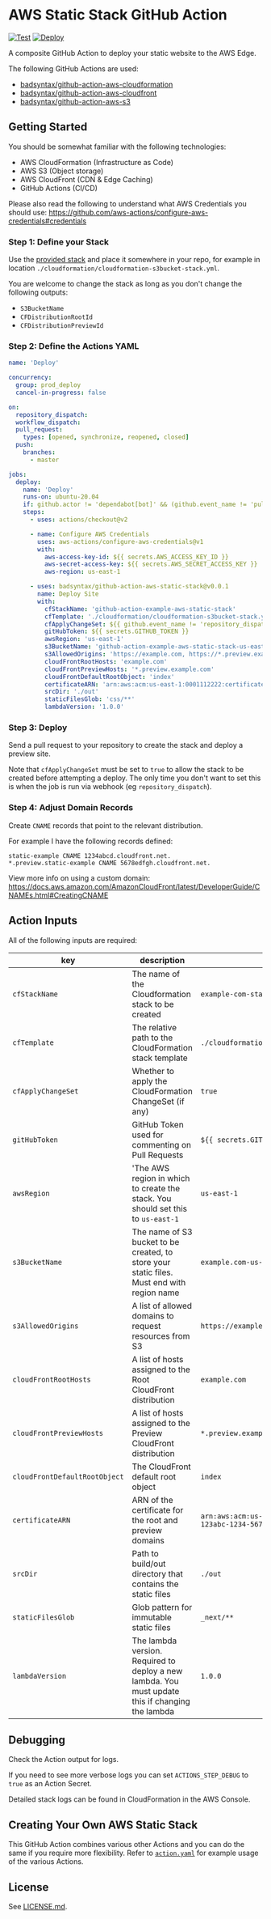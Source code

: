 # AWS Static Stack GitHub Action

[![Test](https://github.com/badsyntax/github-action-aws-static-stack/actions/workflows/test.yml/badge.svg)](https://github.com/badsyntax/github-action-aws-static-stack/actions/workflows/test.yml)
[![Deploy](https://github.com/badsyntax/github-action-aws-static-stack/actions/workflows/deploy.yml/badge.svg)](https://github.com/badsyntax/github-action-aws-static-stack/actions/workflows/deploy.yml)

A composite GitHub Action to deploy your static website to the AWS Edge.

The following GitHub Actions are used:

- [badsyntax/github-action-aws-cloudformation](https://github.com/badsyntax/github-action-aws-cloudformation)
- [badsyntax/github-action-aws-cloudfront](https://github.com/badsyntax/github-action-aws-cloudfront)
- [badsyntax/github-action-aws-s3](https://github.com/badsyntax/github-action-aws-s3)

## Getting Started

You should be somewhat familiar with the following technologies:

- AWS CloudFormation (Infrastructure as Code)
- AWS S3 (Object storage)
- AWS CloudFront (CDN & Edge Caching)
- GitHub Actions (CI/CD)

Please also read the following to understand what AWS Credentials you should use: <https://github.com/aws-actions/configure-aws-credentials#credentials>

### Step 1: Define your Stack

Use the [provided stack](https://github.com/badsyntax/github-action-aws-static-stack/blob/master/cloudformation/cloudformation-s3bucket-stack.yml) and place it somewhere in your repo, for example in location `./cloudformation/cloudformation-s3bucket-stack.yml`.

You are welcome to change the stack as long as you don't change the following outputs:

- `S3BucketName`
- `CFDistributionRootId`
- `CFDistributionPreviewId`

### Step 2: Define the Actions YAML

```yaml
name: 'Deploy'

concurrency:
  group: prod_deploy
  cancel-in-progress: false

on:
  repository_dispatch:
  workflow_dispatch:
  pull_request:
    types: [opened, synchronize, reopened, closed]
  push:
    branches:
      - master

jobs:
  deploy:
    name: 'Deploy'
    runs-on: ubuntu-20.04
    if: github.actor != 'dependabot[bot]' && (github.event_name != 'pull_request' || github.event.pull_request.head.repo.full_name == github.repository)
    steps:
      - uses: actions/checkout@v2

      - name: Configure AWS Credentials
        uses: aws-actions/configure-aws-credentials@v1
        with:
          aws-access-key-id: ${{ secrets.AWS_ACCESS_KEY_ID }}
          aws-secret-access-key: ${{ secrets.AWS_SECRET_ACCESS_KEY }}
          aws-region: us-east-1

      - uses: badsyntax/github-action-aws-static-stack@v0.0.1
        name: Deploy Site
        with:
          cfStackName: 'github-action-example-aws-static-stack'
          cfTemplate: './cloudformation/cloudformation-s3bucket-stack.yml'
          cfApplyChangeSet: ${{ github.event_name != 'repository_dispatch' }}
          gitHubToken: ${{ secrets.GITHUB_TOKEN }}
          awsRegion: 'us-east-1'
          s3BucketName: 'github-action-example-aws-static-stack-us-east-1'
          s3AllowedOrigins: 'https://example.com, https://*.preview.example.com'
          cloudFrontRootHosts: 'example.com'
          cloudFrontPreviewHosts: '*.preview.example.com'
          cloudFrontDefaultRootObject: 'index'
          certificateARN: 'arn:aws:acm:us-east-1:0001112222:certificate/1234abc-1234-1234-abcd-12345'
          srcDir: './out'
          staticFilesGlob: 'css/**'
          lambdaVersion: '1.0.0'
```

### Step 3: Deploy

Send a pull request to your repository to create the stack and deploy a preview site.

Note that `cfApplyChangeSet` must be set to `true` to allow the stack to be created before attempting a deploy. The only time you don't want to set this is when the job is run via webhook (eg `repository_dispatch`).

### Step 4: Adjust Domain Records

Create `CNAME` records that point to the relevant distribution.

For example I have the following records defined:

```console
static-example CNAME 1234abcd.cloudfront.net.
*.preview.static-example CNAME 5678edfgh.cloudfront.net.
```

View more info on using a custom domain: <https://docs.aws.amazon.com/AmazonCloudFront/latest/DeveloperGuide/CNAMEs.html#CreatingCNAME>

## Action Inputs

All of the following inputs are required:

| key                           | description                                                                                      | example                                                                    |
| ----------------------------- | ------------------------------------------------------------------------------------------------ | -------------------------------------------------------------------------- |
| `cfStackName`                 | The name of the Cloudformation stack to be created                                               | `example-com-static-cloudformation-stack`                                  |
| `cfTemplate`                  | The relative path to the CloudFormation stack template                                           | `./cloudformation/s3bucket_with_cloudfront.yml`                            |
| `cfApplyChangeSet`            | Whether to apply the CloudFormation ChangeSet (if any)                                           | `true`                                                                     |
| `gitHubToken`                 | GitHub Token used for commenting on Pull Requests                                                | `${{ secrets.GITHUB_TOKEN }}`                                              |
| `awsRegion`                   | 'The AWS region in which to create the stack. You should set this to `us-east-1`                 | `us-east-1`                                                                |
| `s3BucketName`                | The name of S3 bucket to be created, to store your static files. Must end with region name       | `example.com-us-east-1`                                                    |
| `s3AllowedOrigins`            | A list of allowed domains to request resources from S3                                           | `https://example.com,https://*.preview.example.com`                        |
| `cloudFrontRootHosts`         | A list of hosts assigned to the Root CloudFront distribution                                     | `example.com`                                                              |
| `cloudFrontPreviewHosts`      | A list of hosts assigned to the Preview CloudFront distribution                                  | `*.preview.example.com`                                                    |
| `cloudFrontDefaultRootObject` | The CloudFront default root object                                                               | `index`                                                                    |
| `certificateARN`              | ARN of the certificate for the root and preview domains                                          | `arn:aws:acm:us-east-1:1234567:certificate/123abc-123abc-1234-5678-abcdef` |
| `srcDir`                      | Path to build/out directory that contains the static files                                       | `./out`                                                                    |
| `staticFilesGlob`             | Glob pattern for immutable static files                                                          | `_next/**`                                                                 |
| `lambdaVersion`               | The lambda version. Required to deploy a new lambda. You must update this if changing the lambda | `1.0.0`                                                                    |

## Debugging

Check the Action output for logs.

If you need to see more verbose logs you can set `ACTIONS_STEP_DEBUG` to `true` as an Action Secret.

Detailed stack logs can be found in CloudFormation in the AWS Console.

## Creating Your Own AWS Static Stack

This GitHub Action combines various other Actions and you can do the same if you require more flexibility. Refer to [`action.yaml`](https://github.com/badsyntax/github-action-aws-static-stack/blob/master/action.yml) for example usage of the various Actions.

## License

See [LICENSE.md](./LICENSE.md).
